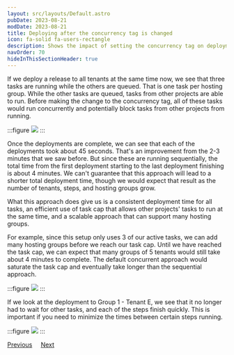 ```yaml
---
layout: src/layouts/Default.astro
pubDate: 2023-08-21
modDate: 2023-08-21
title: Deploying after the concurrency tag is changed
icon: fa-solid fa-users-rectangle
description: Shows the impact of setting the concurrency tag on deployments to the same target
navOrder: 70
hideInThisSectionHeader: true
---
```


If we deploy a release to all tenants at the same time now, we see that three tasks are running while the others are queued. That is one task per hosting group. While the other tasks are queued, tasks from other projects are able to run. Before making the change to the concurrency tag, all of these tasks would run concurrently and potentially block tasks from other projects from running.

:::figure
![](/docs/img/tenants/guides/tenants-sharing-machine-targets/all-groups-sequential-in-progress.png)
:::

Once the deployments are complete, we can see that each of the deployments took about 45 seconds. That's an improvement from the 2-3 minutes that we saw before. But since these are running sequentially, the total time from the first deployment starting to the last deployment finishing is about 4 minutes. We can't guarantee that this approach will lead to a shorter total deployment time, though we would expect that result as the number of tenants, steps, and hosting groups grow.

What this approach does give us is a consistent deployment time for all tasks, an efficient use of task cap that allows other projects' tasks to run at the same time, and a scalable approach that can support many hosting groups.

For example, since this setup only uses 3 of our active tasks, we can add many hosting groups before we reach our task cap. Until we have reached the task cap, we can expect that many groups of 5 tenants would still take about 4 minutes to complete. The default concurrent approach would saturate the task cap and eventually take longer than the sequential approach.

:::figure
![](/docs/img/tenants/guides/tenants-sharing-machine-targets/all-groups-sequential-complete.png)
:::

If we look at the deployment to Group 1 - Tenant E, we see that it no longer had to wait for other tasks, and each of the steps finish quickly. This is important if you need to minimize the times between certain steps running.

:::figure
![](/docs/img/tenants/guides/tenants-sharing-machine-targets/deployment-details-sequential.png)
:::

<span><a class="button btn-secondary" href="/docs/tenants/guides/tenants-sharing-machine-targets/setting-the-concurrency-tag">Previous</a></span>&nbsp;&nbsp;&nbsp;&nbsp;&nbsp;<span><a class="button btn-success" href="/docs/tenants/guides/tenants-sharing-machine-targets/summary">Next</a></span>